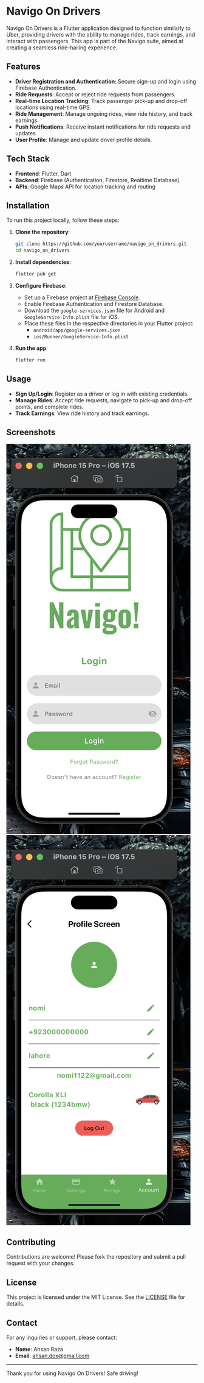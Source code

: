 # Navigo On Drivers

Navigo On Drivers is a Flutter application designed to function similarly to Uber, providing drivers with the ability to manage rides, track earnings, and interact with passengers. This app is part of the Navigo suite, aimed at creating a seamless ride-hailing experience.

## Features

- **Driver Registration and Authentication**: Secure sign-up and login using Firebase Authentication.
- **Ride Requests**: Accept or reject ride requests from passengers.
- **Real-time Location Tracking**: Track passenger pick-up and drop-off locations using real-time GPS.
- **Ride Management**: Manage ongoing rides, view ride history, and track earnings.
- **Push Notifications**: Receive instant notifications for ride requests and updates.
- **User Profile**: Manage and update driver profile details.

## Tech Stack

- **Frontend**: Flutter, Dart
- **Backend**: Firebase (Authentication, Firestore, Realtime Database)
- **APIs**: Google Maps API for location tracking and routing

## Installation

To run this project locally, follow these steps:

1. **Clone the repository**:
    ```sh
    git clone https://github.com/yourusername/navigo_on_drivers.git
    cd navigo_on_drivers
    ```

2. **Install dependencies**:
    ```sh
    flutter pub get
    ```

3. **Configure Firebase**:
    - Set up a Firebase project at [Firebase Console](https://console.firebase.google.com/).
    - Enable Firebase Authentication and Firestore Database.
    - Download the `google-services.json` file for Android and `GoogleService-Info.plist` file for iOS.
    - Place these files in the respective directories in your Flutter project:
        - `android/app/google-services.json`
        - `ios/Runner/GoogleService-Info.plist`

4. **Run the app**:
    ```sh
    flutter run
    ```

## Usage

- **Sign Up/Login**: Register as a driver or log in with existing credentials.
- **Manage Rides**: Accept ride requests, navigate to pick-up and drop-off points, and complete rides.
- **Track Earnings**: View ride history and track earnings.

## Screenshots

![Sign Up](screenshots/loginscreen.png)
![Ride Details](screenshots/profilescreen.png)

## Contributing

Contributions are welcome! Please fork the repository and submit a pull request with your changes.

## License

This project is licensed under the MIT License. See the [LICENSE](LICENSE) file for details.

## Contact

For any inquiries or support, please contact:

- **Name**: Ahsan Raza
- **Email**: [ahsan.dox@gmail.com](mailto:ahsan.dox@gmail.com)
---

Thank you for using Navigo On Drivers! Safe driving!
